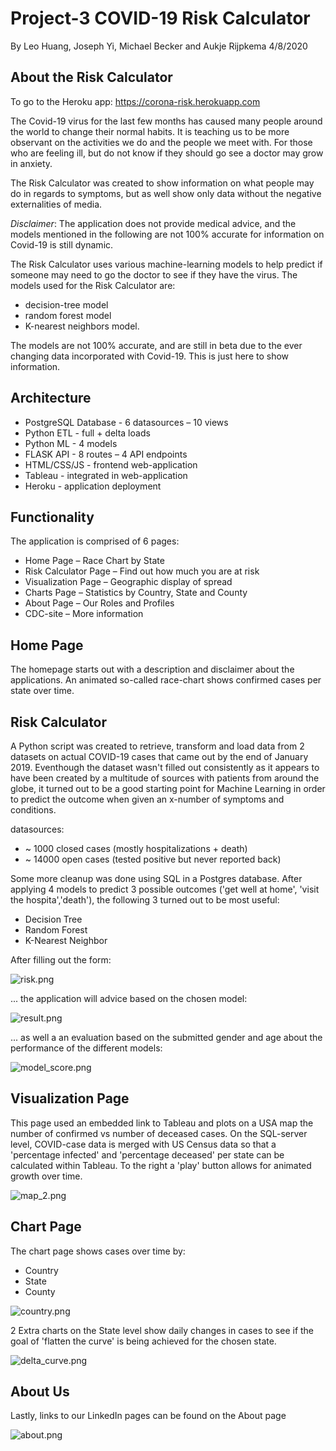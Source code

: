 # Project-3 COVID-19 Risk Calculator
By Leo Huang, Joseph Yi, Michael Becker and Aukje Rijpkema 4/8/2020

## About the Risk Calculator

To go to the Heroku app: https://corona-risk.herokuapp.com

The Covid-19 virus for the last few months has caused many people around the world to change their normal habits. It is teaching us to be more observant on the activities we do and the people we meet with. For those who are feeling ill, but do not know if they should go see a doctor may grow in anxiety. 

The Risk Calculator was created to show information on what people may do in regards to symptoms, but as well show only data without the negative externalities of media. 

*Disclaimer*: The application does not provide medical advice, and the models mentioned in the following are not 100% accurate for information on Covid-19 is still dynamic. 

The Risk Calculator uses various machine-learning models to help predict if someone may need to go the doctor to see if they have the virus. The models used for the Risk Calculator are:
* decision-tree model 
* random forest model
* K-nearest neighbors model. 

The models are not 100% accurate, and are still in beta due to the ever changing data incorporated with Covid-19. This is just here to show information.

## Architecture

* PostgreSQL Database	- 6 datasources – 10 views
* Python ETL		- full + delta loads
* Python ML		- 4 models
* FLASK API		- 8 routes – 4 API endpoints
* HTML/CSS/JS 		- frontend web-application
* Tableau			- integrated in web-application
* Heroku			- application deployment

## Functionality

The application is comprised of 6 pages:

* Home Page 		– Race Chart by State
* Risk Calculator Page	– Find out how much you are at risk
* Visualization Page	– Geographic display of spread
* Charts Page		– Statistics by Country, State and County
* About Page		– Our Roles and Profiles
* CDC-site 		– More information

## Home Page

The homepage starts out with a description and disclaimer about the applications. 
An animated so-called race-chart shows confirmed cases per state over time.

## Risk Calculator

A Python script was created to retrieve, transform and load data from 2 datasets on actual COVID-19 cases that came out by the end of January 2019. Eventhough the dataset wasn't filled out consistently as it appears to have been created by a multitude of sources with patients from around the globe, it turned out to be a good starting point for Machine Learning in order to predict the outcome when given an x-number of symptoms and conditions.

datasources:

* ~ 1000 closed cases (mostly hospitalizations + death)
* ~ 14000 open cases (tested positive but never reported back)

Some more cleanup was done using SQL in a Postgres database.
After applying 4 models to predict 3 possible outcomes ('get well at home', 'visit the hospita','death'), the following 3 turned out to be most useful:

* Decision Tree
* Random Forest
* K-Nearest Neighbor

After filling out the form:

![risk.png](static/images/risk.png)

... the application will advice based on the chosen model:

![result.png](static/images/result.png)

... as well a an evaluation based on the submitted gender and age about the performance of the different models:

![model_score.png](static/images/model_score.png)


## Visualization Page

This page used an embedded link to Tableau and plots on a USA map the number of confirmed vs number of deceased cases. On the SQL-server level, COVID-case data is merged with US Census data so that a 'percentage infected' and 'percentage deceased' per state can be calculated within Tableau. To the right a 'play' button allows for animated growth over time.

![map_2.png](static/images/map.png)

## Chart Page

The chart page shows cases over time by:
- Country
- State
- County

![country.png](static/images/country.png)

2 Extra charts on the State level show daily changes in cases to see if the goal of 'flatten the curve' is being achieved for the chosen state.

![delta_curve.png](static/images/delta_curve.png)

## About Us

Lastly, links to our LinkedIn pages can be found on the About page

![about.png](static/images/about.png)



